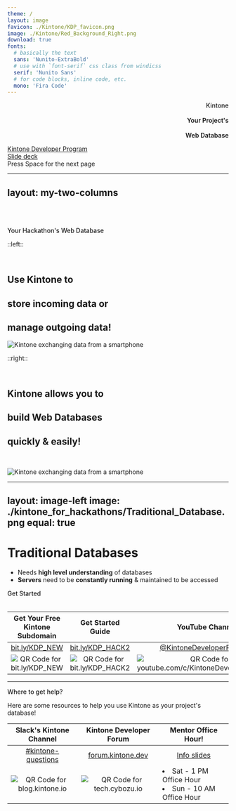 ```yaml
---
theme: /
layout: image
favicon: ./Kintone/KDP_favicon.png
image: ./Kintone/Red_Background_Right.png
download: true
fonts:
  # basically the text
  sans: 'Nunito-ExtraBold'
  # use with `font-serif` css class from windicss
  serif: 'Nunito Sans'
  # for code blocks, inline code, etc.
  mono: 'Fira Code'
---
```


<div class="mb-4 absolute top-10 left-100" style="text-align:right;">
    <div class="text-7xl text-white text-opacity-100" style="font-weight:500;" >
      Kintone <light-icon icon="settings"/>
    </div>
    <div><br></div>
    <div class="text-7xl text-white text-opacity-100" style="font-weight:600;" >
      Your Project's
    </div>
    <div><br></div>
    <div class="text-7xl text-white text-opacity-100" style="font-weight:600;" >
      Web Database
    </div>
    <div><p></p></div>

  </div>

<div class="absolute bottom-5 right-12">
  <div class="p-1 rounded cursor-pointer hover:bg-white hover:bg-opacity-10 hover:opacity-90 opacity-60 flex justify-center items-center">
    <a
      href="https://kintone.dev/"
      target="_blank"
      alt="Kintone Developer Program"
      class="!hover:text-white">
      Kintone Developer Program  <light-icon icon="book" size="24px"/>
    </a>
  </div>
  <div class="p-1 rounded cursor-pointer hover:bg-white hover:bg-opacity-10 hover:opacity-90 opacity-60 flex justify-center items-center">
    <a
      href="https://ahandsel.github.io/kintone-for-hackathon/"
      target="_blank"
      alt="GitHub"
      class="!hover:text-white">
      Slide deck  <light-icon icon="brand-github" size="24px"/>
    </a>
  </div>
  <span @click="$slidev.nav.next" class="p-1 rounded cursor-pointer hover:bg-white hover:bg-opacity-10 hover:opacity-90 opacity-60 flex justify-center items-center">
    Press Space for the next page  <light-icon icon="arrow-narrow-right" size="24px"/>
  </span>
</div>

<!--
### Slide 1
-->

---
layout: my-two-columns
---

<br><br>

<div class="text-4xl text-primary dark:text-primary top-1" style="font-weight:500;user-select:text;" >
  Your Hackathon's Web Database <i class="light-icon-sitemap"></i>
</div>

::left::

<br>

## Use Kintone to
## **store** incoming data or
## **manage** outgoing data! <i class="light-icon-tools"></i>

![Kintone exchanging data from a smartphone](/kintone_for_hackathons/Kintone_DataExchange.png)

::right::

<br>

## Kintone allows you to
## build **Web Databases**
## quickly & easily! <i class="light-icon-tool"></i>

<br>

![Kintone exchanging data from a smartphone](/kintone_for_hackathons/Fast_Database.png)

<!-- 
### Slide 2
 -->

---
layout: image-left
image: ./kintone_for_hackathons/Traditional_Database.png
equal: true
---

# Traditional Databases

* Needs **high level understanding** of databases
* **Servers** need to be **constantly running** & maintained to be accessed

<!-- 
### Slide 3
 -->


<div class="text-3xl text-primary dark:text-primary top-1" style="font-weight:500;" >
  Get Started <i class="light-icon-bolt"></i>
</div>

<br>

<table style="table-layout:fixed; text-align: center;user-select:all;">
  <thead>
    <tr>
      <th style="text-align: center;">Get Your Free Kintone Subdomain</th>
      <th style="text-align: center;">Get Started Guide</th>
      <th style="text-align: center;">YouTube Channel</th>
    </tr>
  </thead>
  <tbody>
    <tr>
      <td width="25%"><a href="https://bit.ly/KDP_NEW">bit.ly/KDP_NEW</a></td>
      <td width="25%"><a href="https://bit.ly/KDP_HACK2">bit.ly/KDP_HACK2</a></td>
      <td width="25%"><a href="https://www.youtube.com/c/KintoneDeveloperProgram">@KintoneDeveloperProgram</a></td>
    </tr>
    <tr>
      <td><img src="/Kintone/QRCode_New_Icon.png" alt="QR Code for bit.ly/KDP_NEW"></td>
      <td><img src="/kintone_for_hackathons/QRCode_Hack2_Icon.png" alt="QR Code for bit.ly/KDP_HACK2"></td>
      <td><img src="/Kintone/QRCode_Video_Icon.png" alt="QR Code for youtube.com/c/KintoneDeveloperProgram"></td>
    </tr>
  </tbody>
</table>

---

<div class="text-3xl text-primary dark:text-primary top-1" style="font-weight:500;" >
  Where to get help? <i class="light-icon-help"></i>
</div>

Here are some resources to help you use Kintone as your project's database!

<table style="table-layout:fixed; text-align: center;user-select:all;">
  <thead>
    <tr>
      <th style="text-align: center;">Slack's Kintone Channel</th>
      <th style="text-align: center;">Kintone Developer Forum</th>
      <th style="text-align: center;">Mentor Office Hour!</th>
    </tr>
  </thead>
  <tbody>
    <tr>
      <td width="25%"><a href="https://app.slack.com/client/T03TG34FY4Q/C043601TL6L">#kintone-questions</a></td>
      <td width="25%"><a href="https://forum.kintone.dev/">forum.kintone.dev</a></td>
      <td width="25%"><a href="https://drive.google.com/file/d/1VTanH7NjSpea9Baay-s2hOYV_tqDsk0M/view?usp=sharing">Info slides</a></td>
    </tr>
    <tr>
      <td><img src="/kintone_for_hackathons/NASA_Hack_2022_Slack_Icon.png" alt="QR Code for blog.kintone.io"></td>
      <td><img src="/Kintone/QRCode_Forum_Icon.png" alt="QR Code for tech.cybozu.io"></td>
      <td style="text-align: left;">
        <li>Sat - 1 PM Office Hour</li>
        <li>Sun - 10 AM Office Hour</li>
      </td>
    </tr>
  </tbody>
</table>
